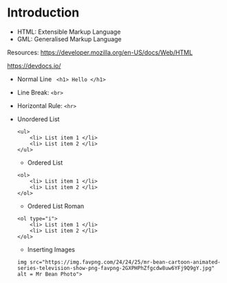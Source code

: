 # Introduction


- HTML: Extensible Markup Language
- GML: Generalised Markup Language

Resources: https://developer.mozilla.org/en-US/docs/Web/HTML

https://devdocs.io/

- Normal Line
``` <h1> Hello </h1>```

- Line Break:
```<br>```

- Horizontal Rule:
```<hr>```

- Unordered List <ul>
```
<ul>
    <li> List item 1 </li>
    <li> List item 2 </li>
</ul>
```

- Ordered List <ol>
```
<ol>
    <li> List item 1 </li>
    <li> List item 2 </li>
</ol>
```

- Ordered List Roman <ol type="i">
```
<ol type="i">
    <li> List item 1 </li>
    <li> List item 2 </li>
</ol>
```

- Inserting Images
```
img src="https://img.favpng.com/24/24/25/mr-bean-cartoon-animated-series-television-show-png-favpng-2GXPHPhZfgcdw8uw6YFj9Q9gY.jpg" alt = Mr Bean Photo">
```